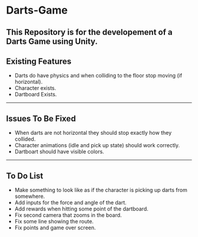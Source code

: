 # Darts-Game
This Repository is for the developement of a Darts Game using Unity.
---
## Existing Features
* Darts do have physics and when colliding to the floor stop moving (if horizontal).
* Character exists.
* Dartboard Exists.
---
## Issues To Be Fixed
* When darts are not horizontal they should stop exactly how they collided.
* Character animations (idle and pick up state) should work correctly.
* Dartboart should have visible colors.
---
## To Do List
* Make something to look like as if the character is picking up darts from somewhere.
* Add inputs for the force and angle of the dart.
* Add rewards when hitting some point of the dartboard.
* Fix second camera that zooms in the board.
* Fix some line showing the route.
* Fix points and game over screen.